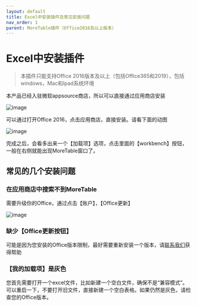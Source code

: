 ```yaml
---
layout: default
title: Excel中安装插件及常见安装问题
nav_order: 1
parent: MoreTable插件（Office2016及以上版本）
---
```



# Excel中安装插件

> 本插件只能支持Office 2016版本及以上（包括Office365和2019），包括windows，Mac和Ipad系统环境

本产品已经入驻微软appsource商店，所以可以直接通过应用商店安装

![image](https://me3.6erp.cn/static/Microsoft_App_Source_Badges_EN_US/MicrosoftAppSource_Medium.jpg)

可以通过打开Office 2016，点击应用商店，直接安装。请看下面的动图

![image](https://me3.6erp.cn/static/Microsoft_App_Source_Badges_EN_US/img20190228u.gif)

完成之后，会看多出来一个【加载项】选项，点击里面的【workbench】按钮，一般在右侧就能出现MoreTable窗口了。

## 常见的几个安装问题

### 在应用商店中搜索不到MoreTable

需要升级你的Office，通过点击【账户】，【Office更新】

![image](https://docs.microsoft.com/zh-cn/office/dev/add-ins/images/office-version-number-ui.jpg)

### 缺少【Office更新按钮】

可能是因为您安装的Office版本限制，最好需要重新安装一个版本，请[联系我们](https://www.6erp.cn)获得帮助

### 【我的加载项】是灰色

您首先需要打开一个excel文件，比如新建一个空白文件，确保不是“兼容模式”。可以重启一下，不要打开旧文件，直接新建一个空白表格。如果仍然是灰色，请检查您的Office版本。
